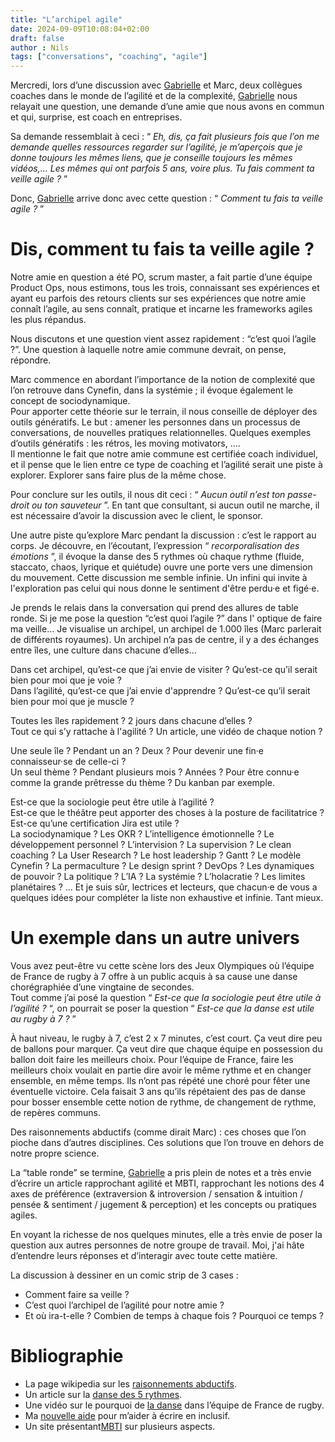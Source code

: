 ```yaml
---
title: "L’archipel agile"
date: 2024-09-09T10:08:04+02:00
draft: false
author : Nils
tags: ["conversations", "coaching", "agile"]
---
```



Mercredi, lors d’une discussion avec [Gabrielle](https://www.linkedin.com/in/gabriellelebihan/) et Marc, deux collègues coaches dans le monde de l’agilité et de la complexité, [Gabrielle](https://www.linkedin.com/in/gabriellelebihan/) nous relayait une question, une demande d’une amie que nous avons en commun et qui, surprise, est coach en entreprises.

Sa demande ressemblait à ceci : “ *Eh, dis, ça fait plusieurs fois que l’on me demande quelles ressources regarder sur l’agilité, je m’aperçois que je donne toujours les mêmes liens, que je conseille toujours les mêmes vidéos,… Les mêmes qui ont parfois 5 ans, voire plus. Tu fais comment ta veille agile ?* ”

Donc, [Gabrielle](https://www.linkedin.com/in/gabriellelebihan/) arrive donc avec cette question : “ *Comment tu fais ta veille agile ?* ”

# Dis, comment tu fais ta veille agile ?
Notre amie en question a été PO, scrum master, a fait partie d’une équipe Product Ops, nous estimons, tous les trois, connaissant ses expériences et ayant eu parfois des retours clients sur ses expériences que notre amie connaît l’agile, au sens connaît, pratique et incarne les frameworks agiles les plus répandus.

Nous discutons et une question vient assez rapidement : “c’est quoi l’agile ?”. Une question à laquelle notre amie commune devrait, on pense, répondre.

Marc commence en abordant l’importance de la notion de complexité que l’on retrouve dans Cynefin, dans la systémie ; il évoque également le concept de sociodynamique.  
Pour apporter cette théorie sur le terrain, il nous conseille de déployer des outils génératifs. Le but : amener les personnes dans un processus de conversations, de nouvelles pratiques relationnelles. Quelques exemples d’outils génératifs : les rétros, les moving motivators, ….  
Il mentionne le fait que notre amie commune est certifiée coach individuel, et il pense que le lien entre ce type de coaching et l’agilité serait une piste à explorer. Explorer sans faire plus de la même chose.

Pour conclure sur les outils, il nous dit ceci : “ *Aucun outil n’est ton passe-droit ou ton sauveteur* ”. En tant que consultant, si aucun outil ne marche, il est nécessaire d’avoir la discussion avec le client, le sponsor.

Une autre piste qu’explore Marc pendant la discussion : c’est le rapport au corps. Je découvre, en l’écoutant, l’expression “ *recorporalisation des émotions* ”, il évoque la danse des 5 rythmes où chaque rythme (fluide, staccato, chaos, lyrique et quiétude) ouvre une porte vers une dimension du mouvement. Cette discussion me semble infinie. Un infini qui invite à l'exploration pas celui qui nous donne le sentiment d'être perdu·e et figé·e.

Je prends le relais dans la conversation qui prend des allures de table ronde. Si je me pose la question “c’est quoi l’agile ?” dans l' optique de faire ma veille… Je visualise un archipel, un archipel de 1.000 îles (Marc parlerait de différents royaumes). Un archipel n’a pas de centre, il y a des échanges entre îles, une culture dans chacune d’elles…

Dans cet archipel, qu’est-ce que j’ai envie de visiter ? Qu’est-ce qu’il serait bien pour moi que je voie ?  
Dans l’agilité, qu’est-ce que j’ai envie d'apprendre ? Qu’est-ce qu’il serait bien pour moi que je muscle ?

Toutes les îles rapidement ? 2 jours dans chacune d’elles ?  
Tout ce qui s’y rattache à l'agilité ? Un article, une vidéo de chaque notion ?

Une seule île ? Pendant un an ? Deux ? Pour devenir une fin·e connaisseur·se de celle-ci ?  
Un seul thème ? Pendant plusieurs mois ? Années ? Pour être connu·e comme la grande prêtresse du thème ? Du kanban par exemple.

Est-ce que la sociologie peut être utile à l’agilité ?  
Est-ce que le théâtre peut apporter des choses à la posture de facilitatrice ?  
Est-ce qu’une certification Jira est utile ?  
La sociodynamique ? Les OKR ? L’intelligence émotionnelle ? Le développement personnel ? L’intervision ? La supervision ? Le clean coaching ? La User Research ? Le host leadership ? Gantt ? Le modèle Cynefin ? La permaculture ? Le design sprint ? DevOps ? Les dynamiques de pouvoir ? La politique ? L’IA ? La systémie ? L’holacratie ? Les limites planétaires ? …
Et je suis sûr, lectrices et lecteurs, que chacun·e de vous a quelques idées pour compléter la liste non exhaustive et infinie. Tant mieux.

# Un exemple dans un autre univers
Vous avez peut-être vu cette scène lors des Jeux Olympiques où l’équipe de France de rugby à 7 offre à un public acquis à sa cause une danse chorégraphiée d’une vingtaine de secondes.  
Tout comme j’ai posé la question “ *Est-ce que la sociologie peut être utile à l’agilité ?* “, on pourrait se poser la question “ *Est-ce que la danse est utile au rugby à 7 ?* ”

À haut niveau, le rugby à 7, c’est 2 x 7 minutes, c’est court. Ça veut dire peu de ballons pour marquer. Ça veut dire que chaque équipe en possession du ballon doit faire les meilleurs choix. Pour l’équipe de France, faire les meilleurs choix voulait en partie dire avoir le même rythme et en changer ensemble, en même temps.
Ils n’ont pas répété une choré pour fêter une éventuelle victoire. Cela faisait 3 ans qu’ils répétaient des pas de danse pour bosser ensemble cette notion de rythme, de changement de rythme, de repères communs.

Des raisonnements abductifs (comme dirait Marc) : ces choses que l’on pioche dans d’autres disciplines. Ces solutions que l’on trouve en dehors de notre propre science.

La “table ronde” se termine, [Gabrielle](https://www.linkedin.com/in/gabriellelebihan/) a pris plein de notes et a très envie d’écrire un article rapprochant agilité et MBTI, rapprochant les notions des 4 axes de préférence (extraversion & introversion / sensation & intuition / pensée & sentiment / jugement & perception) et les concepts ou pratiques agiles.  
  
En voyant la richesse de nos quelques minutes, elle a très envie de poser la question aux autres personnes de notre groupe de travail. Moi, j'ai hâte d’entendre leurs réponses et d’interagir avec toute cette matière.


La discussion à dessiner en un comic strip de 3 cases :   
- Comment faire sa veille ?  
- C’est quoi l’archipel de l’agilité pour notre amie ?  
- Et où ira-t-elle ? Combien de temps à chaque fois ? Pourquoi ce temps ?  


# Bibliographie

- La page wikipedia sur les [raisonnements abductifs](https://fr.wikipedia.org/wiki/Abduction_(logique)).    
- Un article sur la [danse des 5 rythmes](https://www.lesviesdansent.fr/danse-des-5-rythmes.html).  
- Une vidéo sur le pourquoi de [la danse](https://www.youtube.com/watch?v=PxcXlrAHKL4) dans l’équipe de France de rugby.  
- Ma [nouvelle aide](ttps://www.inclusi.fr/) pour m’aider à écrire en inclusif. 
- Un site présentant[MBTI](https://eu.themyersbriggs.com/fr-FR/tools/MBTI) sur plusieurs aspects.  
